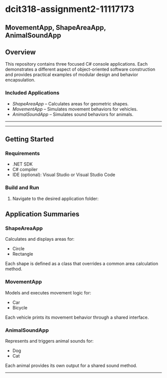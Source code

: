 # dcit318-assignment2-11117173
## MovementApp, ShapeAreaApp, AnimalSoundApp

## Overview

This repository contains three focused C# console applications. Each demonstrates a different aspect of object-oriented software construction and provides practical examples of modular design and behavior encapsulation.

### Included Applications

- *ShapeAreaApp* – Calculates areas for geometric shapes.
- *MovementApp* – Simulates movement behaviors for vehicles.
- *AnimalSoundApp* – Simulates sound behaviors for animals.

---


---

## Getting Started

### Requirements

- .NET SDK
- C# compiler
- IDE (optional): Visual Studio or Visual Studio Code

### Build and Run

1. Navigate to the desired application folder:
## Application Summaries

### ShapeAreaApp

Calculates and displays areas for:
- Circle
- Rectangle

Each shape is defined as a class that overrides a common area calculation method.

### MovementApp

Models and executes movement logic for:
- Car
- Bicycle

Each vehicle prints its movement behavior through a shared interface.

### AnimalSoundApp

Represents and triggers animal sounds for:
- Dog
- Cat

Each animal provides its own output for a shared sound method.

---